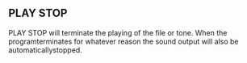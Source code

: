 ## PLAY STOP

PLAY STOP will terminate the playing of the file or tone. When the programterminates for whatever reason the sound output will also be automaticallystopped.
